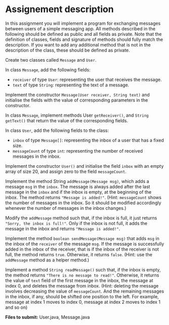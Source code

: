# Assignement description
In this assignment you will implement a program for exchanging messages between users of a simple messaging app. All methods described in the following should be defined as public and all fields as private. Note that the definition of classes, fields and signature of methods should fully match the description. If you want to add any additional method that is not in the description of the class, these should be defined as private.

Create two classes called `Message` and `User`.

In class `Message`, add the following fields:

- `receiver` of type `User`: representing the user that receives the message.
- `text` of type `String`: representing the text of a message.

Implement the constructor `Message(User receiver, String text)` and initialise the fields with the value of corresponding parameters in the constructor.

In class `Message`, implement methods User `getReceiver()`, and `String getText()` that return the value of the corresponding fields.

In class `User`, add the following fields to the class:

- `inbox` of type `Message[]`: representing the inbox of a user that has a fixed size.
- `messageCount` of type `int`: representing the number of received messages in the inbox.

Implement the constructor `User()` and initialise the field `inbox` with an empty array of size 20, and assign zero to the field `messageCount`.

Implement the method String `addMessage(Message msg)`, which adds a message `msg` in the `inbox`. The message is always added after the last message in the `inbox` and if the inbox is empty, at the beginning of the inbox. The method returns `"Message is added!"`. (Hint:  `messageCount` shows the number of messages in the inbox. So it should be modified accordingly whenever the number of messages in the inbox changes.)

Modify the `addMessage` method such that, if the inbox is full, it just returns `"Sorry, the inbox is full!"`. Only if the inbox is not full, it adds the message in the inbox and returns `"Message is added!"`.

Implement the method `boolean sendMessage(Message msg)` that adds `msg` in the inbox of the `receiver` of the message `msg`. If the message is successfully added in the inbox of the receiver, that is if the inbox of the receiver is not full, the method returns `true`. Otherwise, it returns `false`. (Hint: use the `addMessage` method as a helper method.)

Implement a method `String readMessage()` such that, if the inbox is empty, the method returns `"There is no message to read!"`. Otherwise, it returns the value of `text` field of the first message in the inbox, the message at index 0, and deletes the message from inbox. (Hint: deleting the message involves decreasing the value of `messageCount`. And the remaining messages in the inbox, if any, should be shifted one position to the left. For example, message at index 1 moves to index 0, message at index 2 moves to index 1 and so on)

**Files to submit:** User.java, Message.java